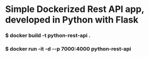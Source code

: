 # Simple Dockerized Rest API app, developed in Python with Flask

### $ docker build -t python-rest-api .
### $ docker run -it -d --p 7000:4000 python-rest-api